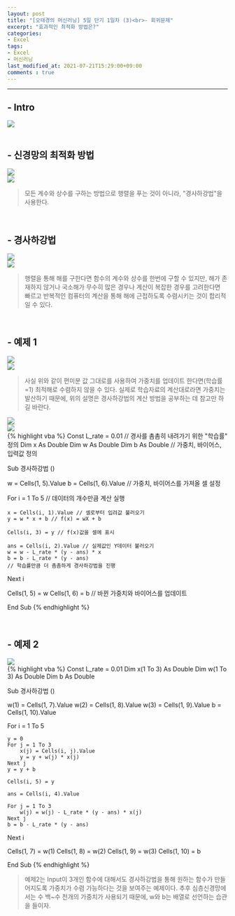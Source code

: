 ```yaml
---
layout: post
title: "[오태경의 머신러닝] 5일 단기 1일차 (3)<br>- 회귀문제"
excerpt: "효과적인 최적화 방법은?"
categories:
- Excel
tags:
- Excel
- 머신러닝
last_modified_at: 2021-07-21T15:29:00+09:00
comments : true
---
```

<hr>

<h2>- Intro</h2>
<div style="align-items: center;">
    <img src="/assets/post-image/Excel-5일-단기-1/슬라이드13.PNG">
</div>

<br>
<h2>- 신경망의 최적화 방법</h2>
<div style="align-items: center;">
    <img src="/assets/post-image/Excel-5일-단기-1/슬라이드14.PNG">
</div>
<div style="align-items: center;">
    <img src="/assets/post-image/Excel-5일-단기-1/슬라이드15.PNG">
</div>

> 모든 계수와 상수를 구하는 방법으로 행렬을 푸는 것이 아니라, "경사하강법"을 사용한다.

<br>
<h2>- 경사하강법</h2>
<div style="align-items: center;">
    <img src="/assets/post-image/Excel-5일-단기-1/슬라이드16.PNG">
</div>
<div style="align-items: center;">
    <img src="/assets/post-image/Excel-5일-단기-1/슬라이드17.PNG">
</div>

> 행렬을 통해 해를 구한다면 함수의 계수와 상수를 한번에 구할 수 있지만, 해가 존재하지 않거나 국소해가 무수히 많은 경우나 계산이 복잡한 경우를 고려한다면 빠르고 반복적인 컴퓨터의 계산을 통해 해에 근접하도록 수렴시키는 것이 합리적일 수 있다.

<br>
<h2>- 예제 1</h2>
<div style="align-items: center;">
    <img src="/assets/post-image/Excel-5일-단기-1/슬라이드18.PNG">
</div>
<div style="align-items: center;">
    <img src="/assets/post-image/Excel-5일-단기-1/슬라이드19.PNG">
</div>

> 사실 위와 같이 편미분 값 그대로를 사용하여 가중치를 업데이트 한다면(학습률=1) 최적해로 수렴하지 않을 수 있다. 실제로 학습자료의 계산대로라면 가중치는 발산하기 때문에, 위의 설명은 경사하강법의 계산 방법을 공부하는 데 참고만 하길 바란다.

<div style="align-items: center;">
    <img src="/assets/post-image/Excel-5일-단기-1/슬라이드20.PNG">
</div>
<div style="align-items: center;">
    <img src="/assets/post-image/Excel-5일-단기-1/슬라이드21.PNG">
</div>
{% highlight vba %}
Const L_rate = 0.01 // 경사를 촘촘히 내려가기 위한 "학습률" 정의
Dim x As Double
Dim w As Double
Dim b As Double // 가중치, 바이어스, 입력값 정의

Sub 경사하강법 ()

w = Cells(1, 5).Value
b = Cells(1, 6).Value // 가중치, 바이어스를 가져올 셀 설정

For i = 1 To 5 // 데이터의 개수만큼 계산 실행

    x = Cells(i, 1).Value // 셀로부터 입려값 불러오기
    y = w * x + b // f(x) = wX + b

    Cells(i, 3) = y // f(x)값을 셀에 표시

    ans = Cells(i, 2).Value // 실제값인 Y데이터 불러오기
    w = w - L_rate * (y - ans) * x
    b = b - L_rate * (y - ans)
    // 학습률만큼 더 촘촘하게 경사하강법을 진행
Next i

Cells(1, 5) = w
Cells(1, 6) = b
// 바뀐 가중치와 바이어스를 업데이트

End Sub
{% endhighlight %}

<br>
<h2>- 예제 2</h2>
<div style="align-items: center;">
    <img src="/assets/post-image/Excel-5일-단기-1/슬라이드22.PNG">
</div>
{% highlight vba %}
Const L_rate = 0.01
Dim x(1 To 3) As Double
Dim w(1 To 3) As Double
Dim b As Double

Sub 경사하강법 ()

w(1) = Cells(1, 7).Value
w(2) = Cells(1, 8).Value
w(3) = Cells(1, 9).Value
b = Cells(1, 10).Value

For i = 1 To 5

    y = 0
    For j = 1 To 3
        x(j) = Cells(i, j).Value
        y = y + w(j) * x(j)
    Next j
    y = y + b

    Cells(i, 5) = y

    ans = Cells(i, 4).Value

    For j = 1 To 3
        w(j) = w(j) - L_rate * (y - ans) * x(j)
    Next j
    b = b - L_rate * (y - ans)

Next i

Cells(1, 7) = w(1)
Cells(1, 8) = w(2)
Cells(1, 9) = w(3)
Cells(1, 10) = b

End Sub
{% endhighlight %}

> 예제2는 Input이 3개인 함수에 대해서도 경사하강법을 통해 원하는 함수가 만들어지도록 가중치가 수렴 가능하다는 것을 보여주는 예제이다. 추후 심층신경망에서는 수 백~수 천개의 가중치가 사용되기 때문에, w와 b는 배열로 선언하는 습관을 들이자.

<br>